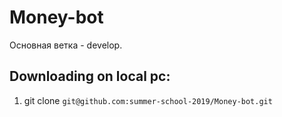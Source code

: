 # Money-bot

Основная ветка - develop.

## Downloading on local pc:
1. git clone `git@github.com:summer-school-2019/Money-bot.git`
